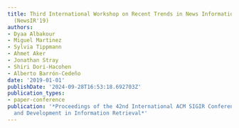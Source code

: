 ```yaml
---
title: Third International Workshop on Recent Trends in News Information Retrieval
  (NewsIR'19)
authors:
- Dyaa Albakour
- Miguel Martinez
- Sylvia Tippmann
- Ahmet Aker
- Jonathan Stray
- Shiri Dori-Hacohen
- Alberto Barrón-Cedeño
date: '2019-01-01'
publishDate: '2024-09-28T16:53:18.692703Z'
publication_types:
- paper-conference
publication: '*Proceedings of the 42nd International ACM SIGIR Conference on Research
  and Development in Information Retrieval*'
---
```

